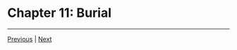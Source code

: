 # Chapter 11: Burial
---



[Previous](https://lemurkolachnik.github.io/Legend-of-Lemur/pages/book_3_chapters/10) | [Next](https://lemurkolachnik.github.io/Legend-of-Lemur/pages/book_3_chapters/12)
